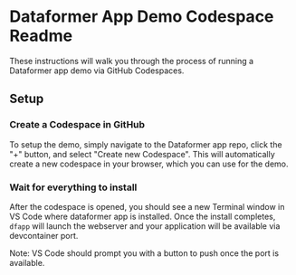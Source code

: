 # Dataformer App Demo Codespace Readme

These instructions will walk you through the process of running a Dataformer app demo via GitHub Codespaces.

## Setup

### Create a Codespace in GitHub

To setup the demo, simply navigate to the Dataformer app repo, click the "+" button, and select "Create new Codespace". This will automatically create a new codespace in your browser, which you can use for the demo.

### Wait for everything to install

After the codespace is opened, you should see a new Terminal window in VS Code where dataformer app is installed. Once the install completes, `dfapp` will launch the webserver and your application will be available via devcontainer port.

Note: VS Code should prompt you with a button to push once the port is available.
